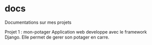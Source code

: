 # docs
Documentations sur mes projets

Projet 1 : mon-potager
Application web developpe avec le framework Django. Elle permet de gerer son potager en carre.
